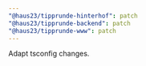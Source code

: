 ```yaml
---
"@haus23/tipprunde-hinterhof": patch
"@haus23/tipprunde-backend": patch
"@haus23/tipprunde-www": patch
---
```


Adapt tsconfig changes.
